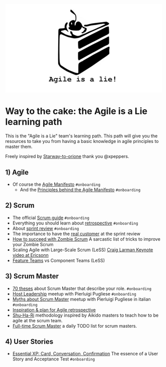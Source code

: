 
<img src="logo/agileisalie.jpg" width="500">

# Way to the cake: the Agile is a Lie learning path
This is the "Agile is a Lie" team's learning path.
This path will give you the resources to take you from having a basic knowledge in agile principles to master them.

Freely inspired by [Starway-to-orione](https://github.com/xpeppers/starway-to-orione) thank you @xpeppers.

## 1) Agile
* Of course the [Agile Manifesto](https://agilemanifesto.org/) ```#onboarding```
  * And the [Principles behind the Agile Manifesto](https://agilemanifesto.org/principles.html) ```#onboarding```

## 2) Scrum
* The official [Scrum guide](https://www.scrumguides.org/scrum-guide.html) ```#onboarding```
* Everything you should learn about [retrospective](https://retromat.org/blog/getting-started-with-retrospectives/) ```#onboarding```
* About [sprint review](https://medium.com/@anca_51481/12-things-you-must-know-about-the-sprint-review-e57cfea4da3d) ```#onboarding```
* The importance to have the [real customer](https://medium.com/serious-scrum/scrum-teams-need-to-know-their-real-customers-ec52cf71c717) at the sprint review
* [How to succeed with Zombie Scrum](https://medium.com/the-liberators/how-to-succeed-with-zombie-scrum-aa0444f806e5) A sarcastic list of tricks to improve your Zombie Scrum
* Scaling Agile with Large-Scale Scrum (LeSS) [Craig Larman Keynote video at Ericsonn](https://www.youtube.com/watch?v=Gw1lLt18KzE&ab_channel=CraigLarman)
* [Feature Teams](https://less.works/less/structure/feature-teams) vs Component Teams (LeSS)

## 3) Scrum Master
* [70 theses](https://age-of-product.com/70-scrum-master-theses/) about Scrum Master that describe your role. ```#onboarding```
* [Host Leadership](https://vimeo.com/422134332) meetup with Pierluigi Pugliese ```#onboarding```
* [Myths about Scrum Master](https://vimeo.com/414450263) meetup with Pierluigi Pugliese in italian   ```#onboarding```
* [Inspiration & plan for Agile retrospective](https://retromat.org/en/)
* [Shu-Ha-Ri](https://www.scrum.org/resources/blog/shu-ha-ri-professional-coaching) methodology inspired by Aikido masters to teach how to be agile at the scrum team.
* [Full-time Scrum Master](https://scrummasterchecklist.org/pdf/ScrumMaster_Checklist_12_unbranded.pdf) a daily TODO list for scrum masters.

## 4) User Stories
* [Essential XP: Card, Conversation, Confirmation](https://ronjeffries.com/xprog/articles/expcardconversationconfirmation/) The essence of a User Story and Acceptance Test ```#onboarding```
